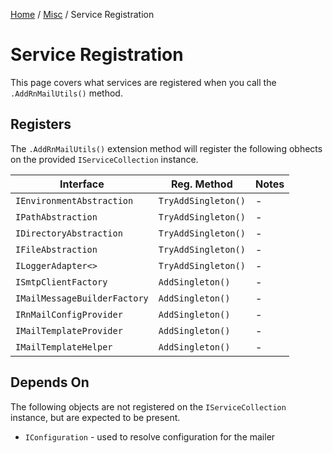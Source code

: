 [Home](/README.md) / [Misc](/docs/misc/README.md) / Service Registration

# Service Registration
This page covers what services are registered when you call the `.AddRnMailUtils()` method.

## Registers
The `.AddRnMailUtils()` extension method will register the following obhects on the provided `IServiceCollection` instance.

| Interface | Reg. Method | Notes |
| --- | --- | --- |
| `IEnvironmentAbstraction` | `TryAddSingleton()` | - |
| `IPathAbstraction` | `TryAddSingleton()` | - |
| `IDirectoryAbstraction` | `TryAddSingleton()` | - |
| `IFileAbstraction` | `TryAddSingleton()` | - |
| `ILoggerAdapter<>` | `TryAddSingleton()` | - |
| `ISmtpClientFactory` | `AddSingleton()` | - |
| `IMailMessageBuilderFactory` | `AddSingleton()` | - |
| `IRnMailConfigProvider` | `AddSingleton()` | - |
| `IMailTemplateProvider` | `AddSingleton()` | - |
| `IMailTemplateHelper` | `AddSingleton()` | - |

## Depends On
The following objects are not registered on the `IServiceCollection` instance, but are expected to be present.

- `IConfiguration` - used to resolve configuration for the mailer
